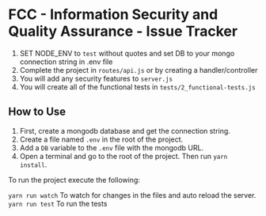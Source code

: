 # FCC - Information Security and Quality Assurance - Issue Tracker

1) SET NODE_ENV to `test` without quotes and set DB to your mongo connection string in .env file
2) Complete the project in `routes/api.js` or by creating a handler/controller
3) You will add any security features to `server.js`
4) You will create all of the functional tests in `tests/2_functional-tests.js`

## How to Use

1. First, create a mongodb database and get the connection string.
2. Create a file named `.env` in the root of the project.
3. Add a `DB` variable to the `.env` file with the mongodb URL.
4. Open a terminal and go to the root of the project. Then run `yarn install`.

To run the project execute the following:

`yarn run watch` To watch for changes in the files and auto reload the server.
`yarn run test` To run the tests
